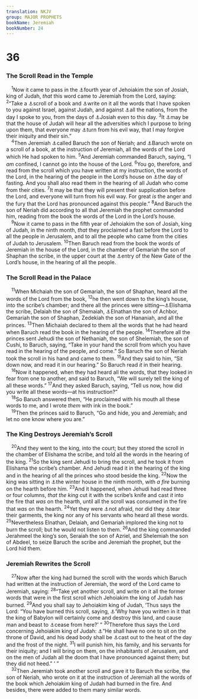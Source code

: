 ```yaml
---
translation: NKJV
group: MAJOR PROPHETS
bookName: Jeremiah 
bookNumber: 24
---
```


<div class="title"><h1>36</h1><h3>The Scroll Read in the Temple</h3></div>
<span class="verse gie_36_1"> <sup>1</sup>Now it came to pass in the <a data-toggle="tooltip" data-placement="bottom" title="2 Kin. 24:1; 2 Chr. 36:5–7; Jer. 25:1, 3; 45:1; Dan. 1:1">⚓</a>fourth year of Jehoiakim the son of Josiah, king of Judah, <i>that</i> this word came to Jeremiah from the Lord, saying: </span>
<span class="verse gie_36_2"><sup>2</sup>“Take a <a data-toggle="tooltip" data-placement="bottom" title="Is. 8:1; Ezek. 2:9; Zech. 5:1">⚓</a>scroll of a book and <a data-toggle="tooltip" data-placement="bottom" title="Jer. 30:2; Hab. 2:2">⚓</a>write on it all the words that I have spoken to you against Israel, against Judah, and against <a data-toggle="tooltip" data-placement="bottom" title="Jer. 25:15">⚓</a>all the nations, from the day I spoke to you, from the days of <a data-toggle="tooltip" data-placement="bottom" title="Jer. 25:3">⚓</a>Josiah even to this day. </span>
<span class="verse gie_36_3"><sup>3</sup>It <a data-toggle="tooltip" data-placement="bottom" title="Jer. 26:3; Ezek. 12:3">⚓</a>may be that the house of Judah will hear all the adversities which I purpose to bring upon them, that everyone may <a data-toggle="tooltip" data-placement="bottom" title="(Deut. 30:2, 8; 1 Sam. 7:3); Is. 55:7; Jer. 18:8; Jon. 3:8">⚓</a>turn from his evil way, that I may forgive their iniquity and their sin.”<br/></span>
<span class="verse gie_36_4"> <sup>4</sup>Then Jeremiah <a data-toggle="tooltip" data-placement="bottom" title="Jer. 32:12">⚓</a>called Baruch the son of Neriah; and <a data-toggle="tooltip" data-placement="bottom" title="Jer. 45:1">⚓</a>Baruch wrote on a scroll of a book, at the instruction of Jeremiah, all the words of the Lord which He had spoken to him. </span>
<span class="verse gie_36_5"><sup>5</sup>And Jeremiah commanded Baruch, saying, “I <i>am</i> confined, I cannot go into the house of the Lord. </span>
<span class="verse gie_36_6"><sup>6</sup>You go, therefore, and read from the scroll which you have written at my instruction, the words of the Lord, in the hearing of the people in the Lord’s house on <a data-toggle="tooltip" data-placement="bottom" title="Lev. 16:29; 23:27–32; Acts 27:9">⚓</a>the day of fasting. And you shall also read them in the hearing of all Judah who come from their cities. </span>
<span class="verse gie_36_7"><sup>7</sup>It may be that they will present their supplication before the Lord, and everyone will turn from his evil way. For great <i>is</i> the anger and the fury that the Lord has pronounced against this people.” </span>
<span class="verse gie_36_8"><sup>8</sup>And Baruch the son of Neriah did according to all that Jeremiah the prophet commanded him, reading from the book the words of the Lord in the Lord’s house.<br/></span>
<span class="verse gie_36_9"> <sup>9</sup>Now it came to pass in the fifth year of Jehoiakim the son of Josiah, king of Judah, in the ninth month, <i>that</i> they proclaimed a fast before the Lord to all the people in Jerusalem, and to all the people who came from the cities of Judah to Jerusalem. </span>
<span class="verse gie_36_10"><sup>10</sup>Then Baruch read from the book the words of Jeremiah in the house of the Lord, in the chamber of Gemariah the son of Shaphan the scribe, in the upper court at the <a data-toggle="tooltip" data-placement="bottom" title="Jer. 26:10">⚓</a>entry of the New Gate of the Lord’s house, in the hearing of all the people.<br/></span>
<div class="title"><h3>The Scroll Read in the Palace</h3></div>
<span class="verse gie_36_11"> <sup>11</sup>When Michaiah the son of Gemariah, the son of Shaphan, heard all the words of the Lord from the book, </span>
<span class="verse gie_36_12"><sup>12</sup>he then went down to the king’s house, into the scribe’s chamber; and there all the princes were sitting—<a data-toggle="tooltip" data-placement="bottom" title="Jer. 41:1">⚓</a>Elishama the scribe, Delaiah the son of Shemaiah, <a data-toggle="tooltip" data-placement="bottom" title="Jer. 26:22">⚓</a>Elnathan the son of Achbor, Gemariah the son of Shaphan, Zedekiah the son of Hananiah, and all the princes. </span>
<span class="verse gie_36_13"><sup>13</sup>Then Michaiah declared to them all the words that he had heard when Baruch read the book in the hearing of the people. </span>
<span class="verse gie_36_14"><sup>14</sup>Therefore all the princes sent Jehudi the son of Nethaniah, the son of Shelemiah, the son of Cushi, to Baruch, saying, “Take in your hand the scroll from which you have read in the hearing of the people, and come.” So Baruch the son of Neriah took the scroll in his hand and came to them. </span>
<span class="verse gie_36_15"><sup>15</sup>And they said to him, “Sit down now, and read it in our hearing.” So Baruch read <i>it</i> in their hearing.<br/></span>
<span class="verse gie_36_16"> <sup>16</sup>Now it happened, when they had heard all the words, that they looked in fear from one to another, and said to Baruch, “We will surely tell the king of all these words.” </span>
<span class="verse gie_36_17"><sup>17</sup>And they asked Baruch, saying, “Tell us now, how did you write all these words—at his instruction?”<br/></span>
<span class="verse gie_36_18"> <sup>18</sup>So Baruch answered them, “He proclaimed with his mouth all these words to me, and I wrote <i>them</i> with ink in the book.”<br/></span>
<span class="verse gie_36_19"> <sup>19</sup>Then the princes said to Baruch, “Go and hide, you and Jeremiah; and let no one know where you are.”<br/></span>
<div class="title"><h3>The King Destroys Jeremiah’s Scroll</h3></div>
<span class="verse gie_36_20"> <sup>20</sup>And they went to the king, into the court; but they stored the scroll in the chamber of Elishama the scribe, and told all the words in the hearing of the king. </span>
<span class="verse gie_36_21"><sup>21</sup>So the king sent Jehudi to bring the scroll, and he took it from Elishama the scribe’s chamber. And Jehudi read it in the hearing of the king and in the hearing of all the princes who stood beside the king. </span>
<span class="verse gie_36_22"><sup>22</sup>Now the king was sitting in <a data-toggle="tooltip" data-placement="bottom" title="Judg. 3:20; Amos 3:15">⚓</a>the winter house in the ninth month, with <i>a</i> <i>fire</i> burning on the hearth before him. </span>
<span class="verse gie_36_23"><sup>23</sup>And it happened, when Jehudi had read three or four columns, <i>that</i> <i>the</i> <i>king</i> cut it with the scribe’s knife and cast <i>it</i> into the fire that <i>was</i> on the hearth, until all the scroll was consumed in the fire that <i>was</i> on the hearth. </span>
<span class="verse gie_36_24"><sup>24</sup>Yet they were <a data-toggle="tooltip" data-placement="bottom" title="(Ps. 36:1); Jer. 36:16">⚓</a>not afraid, nor did they <a data-toggle="tooltip" data-placement="bottom" title="Gen. 37:29, 34; 2 Sam. 1:11; 1 Kin. 21:27; 2 Kin. 19:1, 2; 22:11; Is. 36:22; 37:1; Jon. 3:6">⚓</a>tear their garments, the king nor any of his servants who heard all these words. </span>
<span class="verse gie_36_25"><sup>25</sup>Nevertheless Elnathan, Delaiah, and Gemariah implored the king not to burn the scroll; but he would not listen to them. </span>
<span class="verse gie_36_26"><sup>26</sup>And the king commanded Jerahmeel the king’s son, Seraiah the son of Azriel, and Shelemiah the son of Abdeel, to seize Baruch the scribe and Jeremiah the prophet, but the Lord hid them.<br/></span>
<div class="title"><h3>Jeremiah Rewrites the Scroll</h3></div>
<span class="verse gie_36_27"> <sup>27</sup>Now after the king had burned the scroll with the words which Baruch had written at the instruction of Jeremiah, the word of the Lord came to Jeremiah, saying: </span>
<span class="verse gie_36_28"><sup>28</sup>“Take yet another scroll, and write on it all the former words that were in the first scroll which Jehoiakim the king of Judah has burned. </span>
<span class="verse gie_36_29"><sup>29</sup>And you shall say to Jehoiakim king of Judah, ‘Thus says the Lord: “You have burned this scroll, saying, <a data-toggle="tooltip" data-placement="bottom" title="Jer. 32:3">⚓</a>‘Why have you written in it that the king of Babylon will certainly come and destroy this land, and cause man and beast to <a data-toggle="tooltip" data-placement="bottom" title="Jer. 25:9–11; 26:9">⚓</a>cease from here?’ ” </span>
<span class="verse gie_36_30"><sup>30</sup>Therefore thus says the Lord concerning Jehoiakim king of Judah: <a data-toggle="tooltip" data-placement="bottom" title="Jer. 22:30">⚓</a>“He shall have no one to sit on the throne of David, and his dead body shall be <a data-toggle="tooltip" data-placement="bottom" title="Jer. 22:19">⚓</a>cast out to the heat of the day and the frost of the night. </span>
<span class="verse gie_36_31"><sup>31</sup>I will punish him, his family, and his servants for their iniquity; and I will bring on them, on the inhabitants of Jerusalem, and on the men of Judah all the doom that I have pronounced against them; but they did not heed.” ’ ”<br/></span>
<span class="verse gie_36_32"> <sup>32</sup>Then Jeremiah took another scroll and gave it to Baruch the scribe, the son of Neriah, who wrote on it at the instruction of Jeremiah all the words of the book which Jehoiakim king of Judah had burned in the fire. And besides, there were added to them many similar words.<br/></span>
